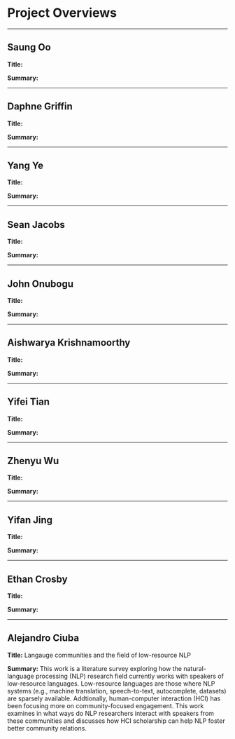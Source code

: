 # Project Overviews
***

## Saung Oo

**Title:**

**Summary:**

***

## Daphne Griffin

**Title:**

**Summary:**

***

## Yang Ye

**Title:**

**Summary:**

***

## Sean Jacobs

**Title:**

**Summary:**

***

## John Onubogu

**Title:**

**Summary:**

***

## Aishwarya Krishnamoorthy

**Title:**

**Summary:**

***

## Yifei Tian

**Title:**

**Summary:**

***

## Zhenyu Wu

**Title:**

**Summary:**

***

## Yifan Jing

**Title:**

**Summary:**

***

## Ethan Crosby

**Title:**

**Summary:**

***

## Alejandro Ciuba

**Title:** Langauge communities and the field of low-resource NLP

**Summary:** This work is a literature survey exploring how the natural-language processing (NLP) research field currently works with speakers of low-resource languages. Low-resource languages are those where NLP systems (e.g., machine translation, speech-to-text, autocomplete, datasets) are sparsely available. Addtionally, human-computer interaction (HCI) has been focusing more on community-focused engagement. This work examines in what ways do NLP researchers interact with speakers from these communities and discusses how HCI scholarship can help NLP foster better community relations.
